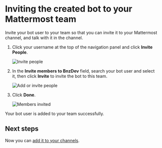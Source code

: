 # Inviting the created bot to your Mattermost team

Invite your bot user to your team so that you can invite it to your Mattermost channel, and talk with it in the channel.

1.  Click your username at the top of the navigation panel and click **Invite People**.

    ![Invite people](/v2.6.x/images/zowe-chat/mattermost_invite_people.png "Invite people")

2.  In the **Invite members to BnzDev** field, search your bot user and select it, then click **Invite** to invite the bot to this team.

    ![Add or invite people](/v2.6.x/images/zowe-chat/mattermost_add.png "Add or invite people")

3.  Click **Done**.

    ![Members invited](/v2.6.x/images/zowe-chat/mattermost_invited.png "Members invited")


Your bot user is added to your team successfully. 

## Next steps

Now you can [add it to your channels](./chat_prerequisite_mattermost_invite_channel).

